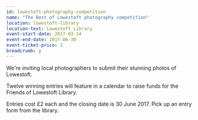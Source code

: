 ```yaml
---
id: lowestoft-photography-competition
name: "The Best of Lowestoft photography competition"
location: lowestoft-library
location-text: Lowestoft Library
event-start-date: 2017-03-14
event-end-date: 2017-06-30
event-ticket-price: 2
breadcrumb: y
---
```


We're inviting local photographers to submit their stunning photos of Lowestoft.

Twelve winning entries will feature in a calendar to raise funds for the Friends of Lowestoft Library.

Entries cost £2 each and the closing date is 30 June 2017. Pick up an entry form from the library.
